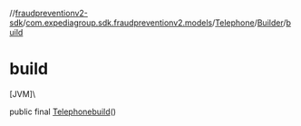 //[fraudpreventionv2-sdk](../../../../index.md)/[com.expediagroup.sdk.fraudpreventionv2.models](../../index.md)/[Telephone](../index.md)/[Builder](index.md)/[build](build.md)

# build

[JVM]\

public final [Telephone](../index.md)[build](build.md)()
